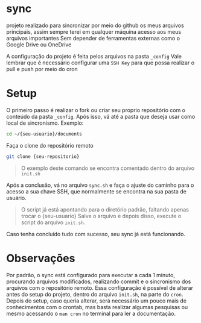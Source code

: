 # sync
projeto realizado para sincronizar por meio do github os meus arquivos principais, assim sempre terei em qualquer máquina acesso aos meus arquivos importantes
Sem depender de ferramentas externas como o Google Drive ou OneDrive

A configuração do projeto é feita pelos arquivos na pasta ```_config```
Vale lembrar que é necessário configurar uma ```SSH Key``` para que possa realizar o pull e push por meio do cron

# Setup
O primeiro passo é realizar o fork ou criar seu proprio repositório com o conteúdo da pasta ```_config```.
Após isso, vá até a pasta que deseja usar como local de sincronismo.
Exemplo:
```sh
cd ~/{seu-usuario}/documents
```
Faça o clone do repositório remoto
```sh 
git clone {seu-repositorio}
```
> O exemplo deste comando se encontra comentado dentro do arquivo ```init.sh```

Após a conclusão, vá no arquivo ```sync.sh``` e faça o ajuste do caminho para o acesso a sua chave SSH, que normalmente se encontra na sua pasta de usuário.
> O script já está apontando para o diretório padrão, faltando apenas trocar o {seu-usuario}
Salve o arquivo e depois disso, execute o script do arquivo ```init.sh```.

Caso tenha concluído tudo com sucesso, seu sync já está funcionando. 

# Observações
Por padrão, o sync está configurado para executar a cada 1 minuto, procurando arquivos modificados, realizando commit e o sincronismo dos arquivos com o repositório remoto. 
Essa configuração é possível de alterar antes do setup do projeto, dentro do arquivo ```init.sh```, na parte do ```cron```. Depois do setup, caso queria alterar, será necessário um pouco mais de conhecimentos com o crontab, mas basta realizar algumas pesquisas ou mesmo acessando o ```man cron``` no terminal para ler a documentação.


